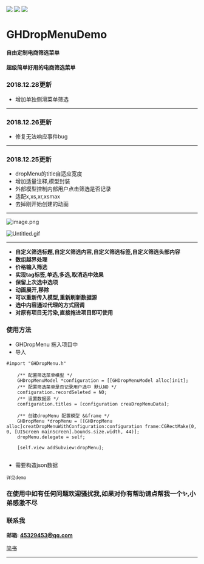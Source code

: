 ![](https://img.shields.io/badge/platform-iOS-red.svg) ![](https://img.shields.io/badge/language-Objective--C-orange.svg) 
![](https://img.shields.io/badge/license-MIT%20License-brightgreen.svg) 
# GHDropMenuDemo
#### **自由定制电商筛选菜单**

#### **超级简单好用的电商筛选菜单** 

### 2018.12.28更新
* 增加单独侧滑菜单筛选

---
### 2018.12.26更新
* 修复无法响应事件bug

---
### 2018.12.25更新

* dropMenu的title自适应宽度
* 增加适量注释,模型封装
* 外部模型控制内部用户点击筛选是否记录
* 适配x,xs,xr,xsmax
* 去掉刚开始创建的动画

---

![image.png](https://upload-images.jianshu.io/upload_images/1419035-0ca99960ec7aa25e.png?imageMogr2/auto-orient/strip%7CimageView2/2/w/240)

![Untitled.gif](https://upload-images.jianshu.io/upload_images/1419035-a9780ab228b09427.gif?imageMogr2/auto-orient/strip)

---

* **自定义筛选标题,自定义筛选内容,自定义筛选标签,自定义筛选头部内容**
* **数组越界处理**
* **价格输入筛选**
* **实现tag标签,单选,多选,取消选中效果**
* **保留上次选中选项**
* **动画展开,移除**
* **可以重新传入模型,重新刷新数据源**
* **选中内容通过代理的方式回调**
* **对原有项目无污染,直接拖进项目即可使用**<br/>


### 使用方法
* GHDropMenu 拖入项目中
* 导入
```
#import "GHDropMenu.h"
```

```
    /** 配置筛选菜单模型 */
    GHDropMenuModel *configuration = [[GHDropMenuModel alloc]init];
    /** 配置筛选菜单是否记录用户选中 默认NO */
    configuration.recordSeleted = NO;
    /** 设置数据源 */
    configuration.titles = [configuration creaDropMenuData];
    
    /** 创建dropMenu 配置模型 &&frame */
    GHDropMenu *dropMenu = [[GHDropMenu alloc]creatDropMenuWithConfiguration:configuration frame:CGRectMake(0, 0, [UIScreen mainScreen].bounds.size.width, 44)];
    dropMenu.delegate = self;
    
    [self.view addSubview:dropMenu];
    
```

* 需要构造json数据
```
详见demo
```

### 在使用中如有任何问题欢迎骚扰我,如果对你有帮助请点帮我一个✨,小弟感激不尽

### 联系我
**邮箱:        45329453@qq.com**

[简书]( https://www.jianshu.com/u/884a67907187**)

---

